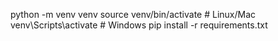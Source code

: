 python -m venv venv
source venv/bin/activate # Linux/Mac
venv\Scripts\activate # Windows
pip install -r requirements.txt
